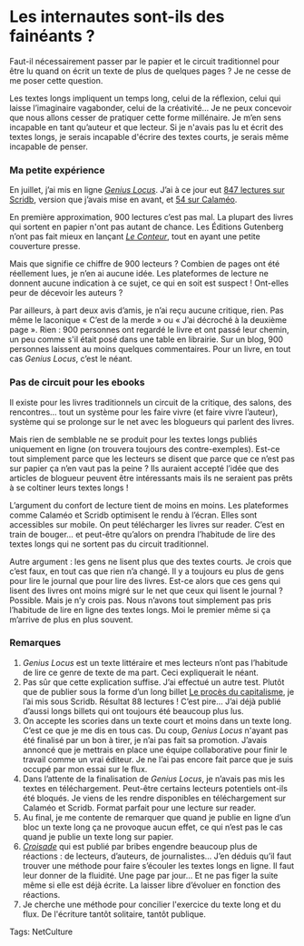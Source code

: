 # Les internautes sont-ils des fainéants ?

Faut-il nécessairement passer par le papier et le circuit traditionnel pour être lu quand on écrit un texte de plus de quelques pages ? Je ne cesse de me poser cette question.

Les textes longs impliquent un temps long, celui de la réflexion, celui qui laisse l’imaginaire vagabonder, celui de la créativité… Je ne peux concevoir que nous allons cesser de pratiquer cette forme millénaire. Je m’en sens incapable en tant qu’auteur et que lecteur. Si je n'avais pas lu et écrit des textes longs, je serais incapable d'écrire des textes courts, je serais même incapable de penser.

### Ma petite expérience

En juillet, j’ai mis en ligne [*Genius Locus*](/genius-locus/). J’ai à ce jour eut [847 lectures sur Scridb](http://www.scribd.com/doc/17453432/Genius-Locus), version que j’avais mise en avant, et [54 sur Calaméo](http://fr.calameo.com/read/000069788ae9897d3374c).

En première approximation, 900 lectures c’est pas mal. La plupart des livres qui sortent en papier n'ont pas autant de chance. Les Éditions Gutenberg n’ont pas fait mieux en lançant [*Le Conteur*](/2009/09/24/un-nouveau-roman-free-pas-free-en-france/), tout en ayant une petite couverture presse.

Mais que signifie ce chiffre de 900 lecteurs ? Combien de pages ont été réellement lues, je n’en ai aucune idée. Les plateformes de lecture ne donnent aucune indication à ce sujet, ce qui en soit est suspect ! Ont-elles peur de décevoir les auteurs ?

Par ailleurs, à part deux avis d’amis, je n’ai reçu aucune critique, rien. Pas même le laconique « C’est de la merde » ou « J’ai décroché à la deuxième page ». Rien : 900 personnes ont regardé le livre et ont passé leur chemin, un peu comme s'il était posé dans une table en librairie. Sur un blog, 900 personnes laissent au moins quelques commentaires. Pour un livre, en tout cas *Genius Locus*, c’est le néant.

### Pas de circuit pour les ebooks

Il existe pour les livres traditionnels un circuit de la critique, des salons, des rencontres… tout un système pour les faire vivre (et faire vivre l’auteur), système qui se prolonge sur le net avec les blogueurs qui parlent des livres.

Mais rien de semblable ne se produit pour les textes longs publiés uniquement en ligne (on trouvera toujours des contre-exemples). Est-ce tout simplement parce que les lecteurs se disent que parce que ce n’est pas sur papier ça n’en vaut pas la peine ? Ils auraient accepté l’idée que des articles de blogueur peuvent être intéressants mais ils ne seraient pas prêts à se coltiner leurs textes longs !

L’argument du confort de lecture tient de moins en moins. Les plateformes comme Calaméo et Scridb optimisent le rendu à l’écran. Elles sont accessibles sur mobile. On peut télécharger les livres sur reader. C’est en train de bouger… et peut-être qu’alors on prendra l’habitude de lire des textes longs qui ne sortent pas du circuit traditionnel.

Autre argument : les gens ne lisent plus que des textes courts. Je crois que c’est faux, en tout cas que rien n’a changé. Il y a toujours eu plus de gens pour lire le journal que pour lire des livres. Est-ce alors que ces gens qui lisent des livres ont moins migré sur le net que ceux qui lisent le journal ? Possible. Mais je n’y crois pas. Nous n’avons tout simplement pas pris l’habitude de lire en ligne des textes longs. Moi le premier même si ça m’arrive de plus en plus souvent.

### Remarques

1. *Genius Locus* est un texte littéraire et mes lecteurs n’ont pas l’habitude de lire ce genre de texte de ma part. Ceci expliquerait le néant.
2. Pas sûr que cette explication suffise. J’ai effectué un autre test. Plutôt que de publier sous la forme d’un long billet [Le procès du capitalisme](/2009/10/01/le-proces-du-capitalisme/), je l’ai mis sous Scridb. Résultat 88 lectures ! C’est pire… J’ai déjà publié d’aussi longs billets qui ont toujours été beaucoup plus lus.
3. On accepte les scories dans un texte court et moins dans un texte long. C’est ce que je me dis en tous cas. Du coup, *Genius Locus* n'ayant pas été finalisé par un bon à tirer, je n’ai pas fait sa promotion. J’avais annoncé que je mettrais en place une équipe collaborative pour finir le travail comme un vrai éditeur. Je ne l’ai pas encore fait parce que je suis occupé par mon essai sur le flux.
4. Dans l’attente de la finalisation de *Genius Locus*, je n’avais pas mis les textes en téléchargement. Peut-être certains lecteurs potentiels ont-ils été bloqués. Je viens de les rendre disponibles en téléchargement sur Calaméo et Scridb. Format parfait pour une lecture sur reader.
5. Au final, je me contente de remarquer que quand je publie en ligne d’un bloc un texte long ça ne provoque aucun effet, ce qui n’est pas le cas quand je publie un texte long sur papier.
6. [*Croisade*](http://twiller.tcrouzet.com/) qui est publié par bribes engendre beaucoup plus de réactions : de lecteurs, d’auteurs, de journalistes… J’en déduis qu’il faut trouver une méthode pour faire s’écouler les textes longs en ligne. Il faut leur donner de la fluidité. Une page par jour… Et ne pas figer la suite même si elle est déjà écrite. La laisser libre d’évoluer en fonction des réactions.
7. Je cherche une méthode pour concilier l'exercice du texte long et du flux. De l'écriture tantôt solitaire, tantôt publique.

Tags: NetCulture